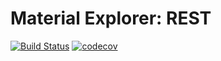 # Material Explorer: REST

[![Build Status](https://travis-ci.org/opap-jp/material-explorer-rest.svg)](https://travis-ci.org/opap-jp/material-explorer-rest)
[![codecov](https://codecov.io/gh/opap-jp/material-explorer/branch/develop/graph/badge.svg)](https://codecov.io/gh/opap-jp/material-explorer-rest)
